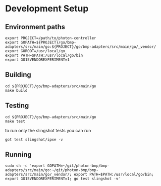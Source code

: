 # Development Setup
## Environment paths
```
export PROJECT=/path/to/photon-controller
export GOPATH=${PROJECT}/go/bmp-adapters/src/main/go:${PROJECT}/go/bmp-adapters/src/main/go/_vendor/
export GOROOT=/usr/local/go
export PATH=$PATH:/usr/local/go/bin
export GO15VENDOREXPERIMENT=1
```

## Building
```
cd ${PROJECT}/go/bmp-adapters/src/main/go
make build
```

## Testing
```
cd ${PROJECT}/go/bmp-adapters/src/main/go
make test
```
to run only the slingshot tests you can run
```
got test slingshot/ipxe -v
```

## Running
```
sudo sh -c 'export GOPATH=~/git/photon-bmp/bmp-adapters/src/main/go:~/git/photon-bmp/bmp-adapters/src/main/go/_vendor/; export PATH=$PATH:/usr/local/go/bin; export GO15VENDOREXPERIMENT=1; go test slingshot -v'
```
